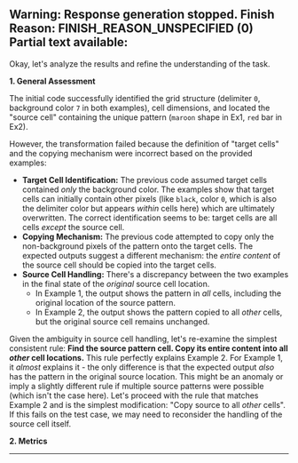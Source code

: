 Warning: Response generation stopped. Finish Reason: FINISH_REASON_UNSPECIFIED (0)
Partial text available:
---
Okay, let's analyze the results and refine the understanding of the task.

**1. General Assessment**

The initial code successfully identified the grid structure (delimiter `0`, background color `7` in both examples), cell dimensions, and located the "source cell" containing the unique pattern (`maroon` shape in Ex1, `red` bar in Ex2).

However, the transformation failed because the definition of "target cells" and the copying mechanism were incorrect based on the provided examples:

*   **Target Cell Identification:** The previous code assumed target cells contained *only* the background color. The examples show that target cells can initially contain other pixels (like `black`, color `0`, which is also the delimiter color but appears *within* cells here) which are ultimately overwritten. The correct identification seems to be: target cells are all cells *except* the source cell.
*   **Copying Mechanism:** The previous code attempted to copy only the non-background pixels of the pattern onto the target cells. The expected outputs suggest a different mechanism: the *entire content* of the source cell should be copied into the target cells.
*   **Source Cell Handling:** There's a discrepancy between the two examples in the final state of the *original* source cell location.
    *   In Example 1, the output shows the pattern in *all* cells, including the original location of the source pattern.
    *   In Example 2, the output shows the pattern copied to all *other* cells, but the original source cell remains unchanged.

Given the ambiguity in source cell handling, let's re-examine the simplest consistent rule: **Find the source pattern cell. Copy its entire content into all *other* cell locations.** This rule perfectly explains Example 2. For Example 1, it *almost* explains it - the only difference is that the expected output *also* has the pattern in the original source location. This might be an anomaly or imply a slightly different rule if multiple source patterns were possible (which isn't the case here). Let's proceed with the rule that matches Example 2 and is the simplest modification: "Copy source to all *other* cells". If this fails on the test case, we may need to reconsider the handling of the source cell itself.

**2. Metrics**

---
